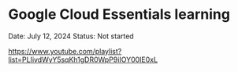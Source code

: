 # Google Cloud Essentials learning

Date: July 12, 2024
Status: Not started

https://www.youtube.com/playlist?list=PLIivdWyY5sqKh1gDR0WpP9iIOY00IE0xL